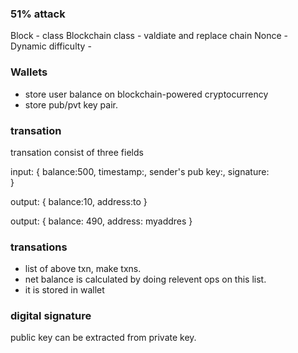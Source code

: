 ### 51% attack

Block - class
Blockchain class - valdiate and replace chain
Nonce -
Dynamic difficulty -

### Wallets

- store user balance on blockchain-powered cryptocurrency
- store pub/pvt key pair.

### transation

transation consist of three fields

input: {
balance:500,
timestamp:,
sender's pub key:,
signature:  
}

output: {
balance:10,
address:to
}

output: {
balance: 490,
address: myaddres
}

### transations

- list of above txn, make txns.
- net balance is calculated by doing relevent ops on this list.
- it is stored in wallet

### digital signature

public key can be extracted from private key.
